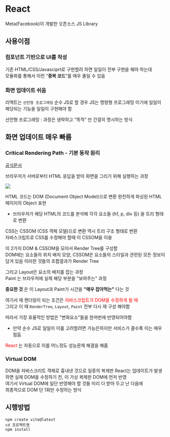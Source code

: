# React  
Meta(Facebook)이 개발한 오픈소스 JS Library  

## 사용이점
### 컴포넌트 기반으로 UI를 작성
기존 HTML/CSS/Javasciprt로 구현할려 하면 일일이 전부 구현을 해야 하는데  
모듈화를 통해서 이런 “**중복 코드**”를 매우 줄일 수 있음

### 화면 업데이트 쉬움  
리엑트는 `선언형 프로그래밍` 
순수 JS로 할 경우 JS는 명령형 프로그래밍 이기에 일일이 해당되는 기능을 
일일이 구현해야 함  

선언형 프로그래밍 : 과정은 생략하고 “목적” 만 간결히 명시하는 방식


## 화면 업데이트 매우 빠름  

### Critical Rendering Path - 기본 동작 원리
[공식문서](https://developer.mozilla.org/en-US/docs/Web/Performance/Critical_rendering_path)

브라우저가 서버로부터 HTML 응답을 받아 화면을 그리기 위해 실행하는 과정  

<img src="https://cdn-aahbe.nitrocdn.com/atRjhaAsMHbPaZMOukHscOVOXfGAsiqT/assets/images/optimized/rev-1074f35/nitropack.ams3.cdn.digitaloceanspaces.com/upload/blog/critical-rendering-path_432eab1db4.png">  

HTML 코드는 DOM (Document Object Model)으로 변환
완전하게 파싱된 HTML 페이지의 Object 표현  
- 브라우저가 해당 HTML의 코드를 분석해 각각 요소들 (h1, p, div 등) 을 트리 형태로 변환

CSS는 CSSOM (CSS 객체 모델)으로 변환
역시 트리 구조 형태로 변환  
자바스크립트로 CSS를 수정해야 할때 이 CSSOM을 이용

이 2가지 DOM & CSSOM을 모아서 Render Tree를 구성함  
DOM에는 요소들의 위치 배치 모양, CSSOM은 요소들의 스타일과 관련된 모든 정보이 담겨 있음
이러한 것들의 조합결과가 Render Tree  

그리고 Layout은 요소의 배치를 잡는 과정   
Paint 는 브라우저에 실제 해당 부분을 "보여주는" 과정 

**중요한 것** 은 이 Layout과 Paint가 시간을 **"매우 잡아먹는"** 다는 것  

여기서 재 랜더링이 되는 조건은 <span style="color:red">자바스크립트가 DOM을 수정하게 될 때 </span>  
그리고 이 때 `RenderTree`, `Layout`, `Paint` 전부 다시 재 구성 해야함 


따라서 가장 효율적인 방법은 "변화요소"들을 한꺼번에 반영되어야함  

- 만약 순수 JS로 일일이 이를 고려할려면 가능은하지만 서비스가 클수록 이는 매우 힘듬  

<span style="color:red">React</span> 는 자동으로 이를 어느정도 성능문제 해결을 해줌

### Virtual DOM  
DOM을 자바스크리트 객체로 흉내낸 것으로 일종의 복제판
React는 업데이트가 발생하면 실제 DOM을 수정하기 전, 이 가상 복제판 DOM에 먼저 반영  
여기서 Virtual DOM에 일단 반영해야 할 것들 미리 다 받아 두고 난 다음에  
최종적으로 DOM 단 1회만 수정하는 방식


## 시행방법  
`npm create vite@latest`  
`cd 프로젝트명`    
`npm install`  